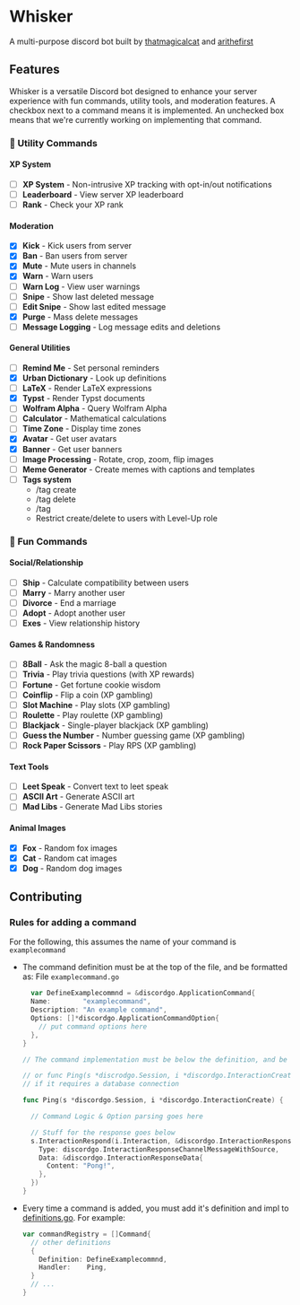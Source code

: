 # Whisker

A multi-purpose discord bot built by [thatmagicalcat](https://thatmagicalcat.pages.dev) and [arithefirst](https://arithefirst.com)

## Features

Whisker is a versatile Discord bot designed to enhance your server experience with fun commands, utility tools, and moderation features. A checkbox next to a command means it is implemented. An unchecked box means that we're currently working on implementing that command.

### 🧰 Utility Commands

#### XP System
- [ ] **XP System** - Non-intrusive XP tracking with opt-in/out notifications
- [ ] **Leaderboard** - View server XP leaderboard
- [ ] **Rank** - Check your XP rank

#### Moderation
- [x] **Kick** - Kick users from server
- [x] **Ban** - Ban users from server
- [x] **Mute** - Mute users in channels
- [x] **Warn** - Warn users
- [ ] **Warn Log** - View user warnings
- [ ] **Snipe** - Show last deleted message
- [ ] **Edit Snipe** - Show last edited message
- [x] **Purge** - Mass delete messages
- [ ] **Message Logging** - Log message edits and deletions

#### General Utilities
- [ ] **Remind Me** - Set personal reminders
- [X] **Urban Dictionary** - Look up definitions
- [ ] **LaTeX** - Render LaTeX expressions
- [x] **Typst** - Render Typst documents
- [ ] **Wolfram Alpha** - Query Wolfram Alpha
- [ ] **Calculator** - Mathematical calculations
- [ ] **Time Zone** - Display time zones
- [x] **Avatar** - Get user avatars
- [X] **Banner** - Get user banners
- [ ] **Image Processing** - Rotate, crop, zoom, flip images
- [ ] **Meme Generator** - Create memes with captions and templates
- [ ] **Tags system**
    - /tag create <name> <content>
    - /tag delete <name>
    - /tag <name>
    - Restrict create/delete to users with Level-Up role

### 🎉 Fun Commands

#### Social/Relationship
- [ ] **Ship** - Calculate compatibility between users
- [ ] **Marry** - Marry another user
- [ ] **Divorce** - End a marriage
- [ ] **Adopt** - Adopt another user
- [ ] **Exes** - View relationship history

#### Games & Randomness
- [ ] **8Ball** - Ask the magic 8-ball a question
- [ ] **Trivia** - Play trivia questions (with XP rewards)
- [ ] **Fortune** - Get fortune cookie wisdom
- [ ] **Coinflip** - Flip a coin (XP gambling)
- [ ] **Slot Machine** - Play slots (XP gambling)
- [ ] **Roulette** - Play roulette (XP gambling)
- [ ] **Blackjack** - Single-player blackjack (XP gambling)
- [ ] **Guess the Number** - Number guessing game (XP gambling)
- [ ] **Rock Paper Scissors** - Play RPS (XP gambling)

#### Text Tools
- [ ] **Leet Speak** - Convert text to leet speak
- [ ] **ASCII Art** - Generate ASCII art
- [ ] **Mad Libs** - Generate Mad Libs stories

#### Animal Images
- [X] **Fox** - Random fox images
- [X] **Cat** - Random cat images
- [X] **Dog** - Random dog images

## Contributing

### Rules for adding a command

For the following, this assumes the name of your command is `examplecommand`

- The command definition must be at the top of the file, and be formatted as:
  File `examplecommand.go`

  ```go
    var DefineExamplecommnd = &discordgo.ApplicationCommand{
    Name:        "examplecommand",
    Description: "An example command",
    Options: []*discordgo.ApplicationCommandOption{
      // put command options here
    },
  }

  // The command implementation must be below the definition, and be formatted as

  // or func Ping(s *discrodgo.Session, i *discordgo.InteractionCreate, db *pgxpool.Pool)
  // if it requires a database connection

  func Ping(s *discordgo.Session, i *discordgo.InteractionCreate) {

    // Command Logic & Option parsing goes here

    // Stuff for the response goes below
    s.InteractionRespond(i.Interaction, &discordgo.InteractionResponse{
      Type: discordgo.InteractionResponseChannelMessageWithSource,
      Data: &discordgo.InteractionResponseData{
        Content: "Pong!",
      },
    })
  }
  ```

- Every time a command is added, you must add it's definition and impl to [definitions.go](/commands/definitions.go).
  For example:

  ```go
  var commandRegistry = []Command{
    // other definitions
    {
      Definition: DefineExamplecommnd,
      Handler:    Ping,
    }
    // ...
  }
  ```
